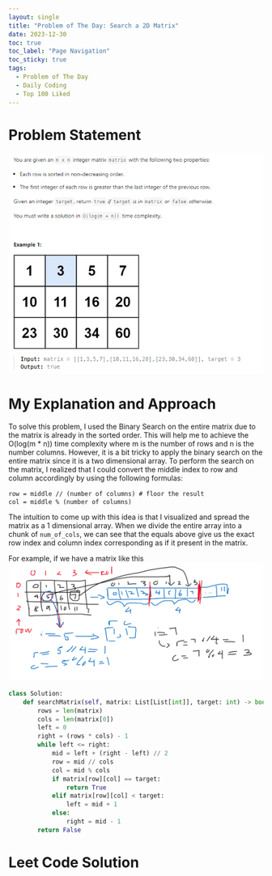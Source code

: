 ```yaml
---
layout: single
title: "Problem of The Day: Search a 2D Matrix"
date: 2023-12-30
toc: true
toc_label: "Page Navigation"
toc_sticky: true
tags:
  - Problem of The Day
  - Daily Coding
  - Top 100 Liked
---
```

# Problem Statement
![problem](/assets/images/2023-12-30_19-05-22-search-a-2d-matrix.png)

# My Explanation and Approach
To solve this problem, I used the Binary Search on the entire matrix due to the matrix is already in the sorted order. This will help me to achieve the O(log(m * n)) time complexity where m is the number of rows and n is the number columns. However, it is a bit tricky to apply the binary search on the entire matrix since it is a two dimensional array. To perform the search on the matrix, I realized that I could convert the middle index to row and column accordingly by using the following formulas:
```
row = middle // (number of columns) # floor the result
col = middle % (number of columns)
```

The intuition to come up with this idea is that I visualized and spread the matrix as a 1 dimensional array. When we divide the entire array into a chunk of `num_of_cols`, we can see that the equals above give us the exact row index and column index corresponding as if it present in the matrix.

For example, if we have a matrix like this
![explanation](/assets/images/2023-12-30_19-18-49.png)

```python
class Solution:
    def searchMatrix(self, matrix: List[List[int]], target: int) -> bool:
        rows = len(matrix)
        cols = len(matrix[0])
        left = 0
        right = (rows * cols) - 1
        while left <= right:
            mid = left + (right - left) // 2
            row = mid // cols
            col = mid % cols
            if matrix[row][col] == target:
                return True
            elif matrix[row][col] < target:
                left = mid + 1
            else:
                right = mid - 1
        return False
```
# Leet Code Solution